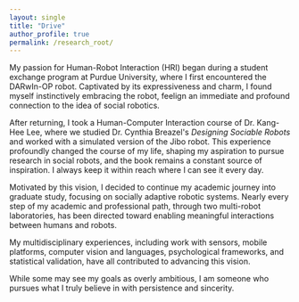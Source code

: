```yaml
---
layout: single
title: "Drive"
author_profile: true
permalink: /research_root/
---
```


My passion for Human-Robot Interaction (HRI) began during a student exchange program at Purdue University, where I first encountered the DARwIn-OP robot. Captivated by its expressiveness and charm, I found myself instinctively embracing the robot, feelign an immediate and profound connection to the idea of social robotics. 

After returning, I took a Human-Computer Interaction course of Dr. Kang-Hee Lee, where we studied Dr. Cynthia Breazel's *Designing Sociable Robots* and worked with a simulated version of the Jibo robot. This experience profoundly changed the course of my life, shaping my aspiration to pursue research in social robots, and the book remains a constant source of inspiration. I always keep it within reach where I can see it every day. 

Motivated by this vision, I decided to continue my academic journey into graduate study, focusing on socially adaptive robotic systems. Nearly every step of my academic and professional path, through two multi-robot laboratories, has been directed toward enabling meaningful interactions between humans and robots. 

My multidisciplinary experiences, including work with sensors, mobile platforms, computer vision and languages, psychological frameworks, and statistical validation, have all contributed to advancing this vision.  

While some may see my goals as overly ambitious, I am someone who pursues what I truly believe in with persistence and sincerity. 